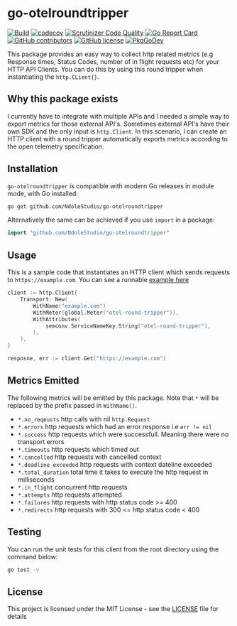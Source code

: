 # go-otelroundtripper

[![Build](https://github.com/NdoleStudio/go-otelroundtripper/actions/workflows/main.yml/badge.svg)](https://github.com/NdoleStudio/go-otelroundtripper/actions/workflows/main.yml)
[![codecov](https://codecov.io/gh/NdoleStudio/go-otelroundtripper/branch/main/graph/badge.svg)](https://codecov.io/gh/NdoleStudio/go-otelroundtripper)
[![Scrutinizer Code Quality](https://scrutinizer-ci.com/g/NdoleStudio/go-otelroundtripper/badges/quality-score.png?b=main)](https://scrutinizer-ci.com/g/NdoleStudio/go-otelroundtripper/?branch=main)
[![Go Report Card](https://goreportcard.com/badge/github.com/NdoleStudio/go-otelroundtripper)](https://goreportcard.com/report/github.com/NdoleStudio/go-otelroundtripper)
[![GitHub contributors](https://img.shields.io/github/contributors/NdoleStudio/go-otelroundtripper)](https://github.com/NdoleStudio/go-otelroundtripper/graphs/contributors)
[![GitHub license](https://img.shields.io/github/license/NdoleStudio/go-otelroundtripper?color=brightgreen)](https://github.com/NdoleStudio/go-otelroundtripper/blob/master/LICENSE)
[![PkgGoDev](https://pkg.go.dev/badge/github.com/NdoleStudio/go-otelroundtripper)](https://pkg.go.dev/github.com/NdoleStudio/go-otelroundtripper)


This package provides an easy way to collect http related metrics
(e.g Response times, Status Codes, number of in flight requests etc) for your HTTP API Clients.
You can do this by using this round tripper when instantiating the `http.CLient{}`.

## Why this package exists

I currently have to integrate with multiple APIs and I needed a simple way to export metrics for those external
API's. Sometimes external API's have their own SDK and the only input is `http.Client`. In this scenario, I can create
an HTTP client with a round tripper automatically exports metrics according to the open telemetry specification.

## Installation

`go-otelroundtripper` is compatible with modern Go releases in module mode, with Go installed:

```bash
go get github.com/NdoleStudio/go-otelroundtripper
```

Alternatively the same can be achieved if you use `import` in a package:

```go
import "github.com/NdoleStudio/go-otelroundtripper"
```

## Usage

This is a sample code that instantiates an HTTP client which sends requests to `https://example.com`.
You can see a runnable [example here](./example_test.go)

```go
client := http.Client{
    Transport: New(
		WithName("example.com")
        WithMeter(global.Meter("otel-round-tripper")),
        WithAttributes(
            semconv.ServiceNameKey.String("otel-round-tripper"),
        ),
    ),
}

resposne, err := client.Get("https://example.com")
```

## Metrics Emitted

The following metrics will be emitted by this package. Note that `*` will be replaced by the prefix passed in `WithName()`.

- `*.no_reqeusts` http calls with nil `http.Request`
- `*.errors` http requests which had an error response i.e `err != nil`
- `*.success` http requests which were successfull. Meaning there were no transport errors
- `*.timeouts` http requests which timed out
- `*.cancelled` http requests with cancelled context
- `*.deadline_exceeded` http requests with context dateline exceeded
- `*.total_duration` total time it takes to execute the http request in milliseconds
- `*.in_flight` concurrent http requests
- `*.attempts` http requests attempted
- `*.failures` http requests with  http status code >= 400
- `*.redirects`  http requests with  300 <= http status code < 400

## Testing

You can run the unit tests for this client from the root directory using the command below:

```bash
go test -v
```

## License

This project is licensed under the MIT License - see the [LICENSE](LICENSE) file for details
